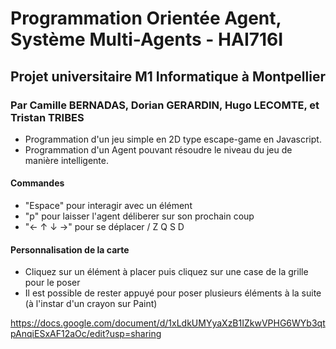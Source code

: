 # Programmation Orientée Agent, Système Multi-Agents - HAI716I
## Projet universitaire M1 Informatique à Montpellier
### Par Camille BERNADAS, Dorian GERARDIN, Hugo LECOMTE, et Tristan TRIBES

* Programmation d'un jeu simple en 2D type escape-game en Javascript.
* Programmation d'un Agent pouvant résoudre le niveau du jeu de manière intelligente.

#### Commandes
* "Espace" pour interagir avec un élément
* "p" pour laisser l'agent déliberer sur son prochain coup
* "← ↑ ↓ →" pour se déplacer / Z Q S D

#### Personnalisation de la carte
* Cliquez sur un élément à placer puis cliquez sur une case de la grille pour le poser 
* Il est possible de rester appuyé pour poser plusieurs éléments à la suite (à l'instar d'un crayon sur Paint)

https://docs.google.com/document/d/1xLdkUMYyaXzB1IZkwVPHG6WYb3qtpAnqiESxAF12aOc/edit?usp=sharing
